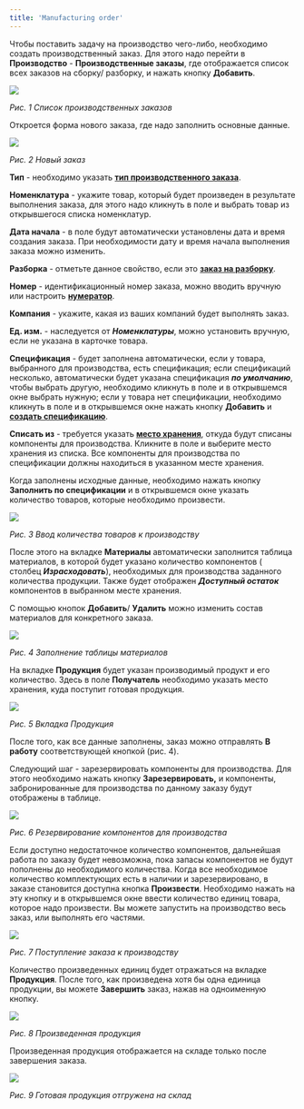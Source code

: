 ```yaml
---
title: 'Manufacturing order'
---
```


Чтобы поставить задачу на производство чего-либо, необходимо создать производственный заказ. Для этого надо перейти в **Производство** - **Производственные заказы**, где отображается список всех заказов на сборку/ разборку, и нажать кнопку **Добавить**.

![](attachments/12812336/12812345.png)

*Рис. 1 Список производственных заказов*

  

Откроется форма нового заказа, где надо заполнить основные данные.

![](attachments/12812336/12812344.png)

*Рис. 2 Новый заказ*

  

**Тип** - необходимо указать [**тип производственного заказа**](Manufacturing_order_type.md).

**Номенклатура** - укажите товар, который будет произведен в результате выполнения заказа, для этого надо кликнуть в поле и выбрать товар из открывшегося списка номенклатур.

**Дата начала** - в поле будут автоматически установлены дата и время создания заказа. При необходимости дату и время начала выполнения заказа можно изменить.

**Разборка** - отметьте данное свойство, если это [**заказ на разборку**](Unbuild_order.md).

**Номер** - идентификационный номер заказа, можно вводить вручную или настроить [**нумератор**](Numerators.md).

**Компания** - укажите, какая из ваших компаний будет выполнять заказ.

**Ед. изм.** - наследуется от ***Номенклатуры***, можно установить вручную, если не указана в карточке товара.

**Спецификация** - будет заполнена автоматически, если у товара, выбранного для производства, есть спецификация; если спецификаций несколько, автоматически будет указана спецификация ***по умолчанию***, чтобы выбрать другую, необходимо кликнуть в поле и в открывшемся окне выбрать нужную; если у товара нет спецификации, необходимо кликнуть в поле и в открывшемся окне нажать кнопку **Добавить** и [**создать спецификацию**](Bills_of_Materials.md).

**Списать из** - требуется указать [**место хранения**](Location_settings.md), откуда будут списаны компоненты для производства. Кликните в поле и выберите место хранения из списка. Все компоненты для производства по спецификации должны находиться в указанном месте хранения.

Когда заполнены исходные данные, необходимо нажать кнопку **Заполнить по спецификации** и в открывшемся окне указать количество товаров, которые необходимо произвести.

![](attachments/12812336/12812343.png)

*Рис. 3 Ввод количества товаров к производству*

  

После этого на вкладке **Материалы** автоматически заполнится таблица материалов, в которой будет указано количество компонентов ( столбец ***Израсходовать***), необходимых для производства заданного количества продукции. Также будет отображен ***Доступный остаток*** компонентов в выбранном месте хранения.

С помощью кнопок **Добавить**/ **Удалить** можно изменить состав материалов для конкретного заказа.

![](attachments/12812336/12812340.png)

*Рис. 4 Заполнение таблицы материалов*

  

На вкладке **Продукция** будет указан производимый продукт и его количество. Здесь в поле **Получатель** необходимо указать место хранения, куда поступит готовая продукция.

![](attachments/12812336/12812342.png)

*Рис. 5 Вкладка Продукция*

  

После того, как все данные заполнены, заказ можно отправлять **В работу** соответствующей кнопкой (рис. 4).

Следующий шаг - зарезервировать компоненты для производства. Для этого необходимо нажать кнопку **Зарезервировать,** и компоненты, забронированные для производства по данному заказу будут отображены в таблице.

![](attachments/12812336/12812341.png)

*Рис. 6 Резервирование компонентов для производства*

  

Если доступно недостаточное количество компонентов, дальнейшая работа по заказу будет невозможна, пока запасы компонентов не будут пополнены до необходимого количества. Когда все необходимое количество комплектующих есть в наличии и зарезервировано, в заказе становится доступна кнопка **Произвести**. Необходимо нажать на эту кнопку и в открывшемся окне ввести количество единиц товара, которое надо произвести. Вы можете запустить на производство весь заказ, или выполнять его частями.

![](attachments/12812336/12812339.png)

*Рис. 7 Поступление заказа к производству*

  

Количество произведенных единиц будет отражаться на вкладке **Продукция**. После того, как произведена хотя бы одна единица продукции, вы можете **Завершить** заказ, нажав на одноименную кнопку.

![](attachments/12812336/12812338.png)

*Рис. 8 Произведенная продукция*

  

Произведенная продукция отображается на складе только после завершения заказа.

![](attachments/12812336/12812337.png)

*Рис. 9 Готовая продукция отгружена на склад*

  

  

  


